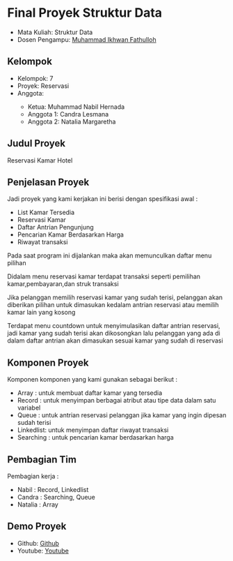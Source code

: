 # Final Proyek Struktur Data
<ul>
  <li>Mata Kuliah: Struktur Data</li>
  <li>Dosen Pengampu: <a href="https://github.com/Muhammad-Ikhwan-Fathulloh">Muhammad Ikhwan Fathulloh</a></li>
</ul>

## Kelompok
<ul>
  <li>Kelompok: 7</li>
  <li>Proyek: Reservasi</li>
  <li>Anggota:</li>
  <ul>
    <li>Ketua: Muhammad Nabil Hernada </a></li>
    <li>Anggota 1: Candra Lesmana</a></li>
    <li>Anggota 2: Natalia Margaretha</a></li>
  </ul>
</ul>

## Judul Proyek
<p>Reservasi Kamar Hotel</p>

## Penjelasan Proyek
<p>Jadi proyek yang kami kerjakan ini berisi dengan spesifikasi awal : </p>
<ul>
  <li>List Kamar Tersedia</li>
  <li>Reservasi Kamar</li>
  <li>Daftar Antrian Pengunjung</li>
  <li>Pencarian Kamar Berdasarkan Harga</li>
  <li>Riwayat transaksi</li></li>
</ul>

<p>Pada saat program ini dijalankan maka akan memunculkan daftar menu pilihan</p>
<p>Didalam menu reservasi kamar terdapat transaksi seperti pemilihan kamar,pembayaran,dan struk transaksi</p>
<p>Jika pelanggan memilih reservasi kamar yang sudah terisi, pelanggan akan diberikan pilihan untuk dimasukan kedalam antrian reservasi atau memilih kamar lain yang kosong</p>
<p>Terdapat menu countdown untuk menyimulasikan daftar antrian reservasi, jadi kamar yang sudah terisi akan dikosongkan lalu pelanggan yang ada di dalam daftar antrian akan dimasukan sesuai kamar yang sudah di reservasi</p>

## Komponen Proyek
<p>Komponen komponen yang kami gunakan sebagai berikut :</p>
<ul>
  <li>Array : untuk membuat daftar kamar yang tersedia</li>
  <li>Record : untuk menyimpan berbagai atribut atau tipe data dalam satu variabel</li>
  <li>Queue : untuk antrian reservasi pelanggan jika kamar yang ingin dipesan sudah terisi</li>
  <li>Linkedlist: untuk menyimpan daftar riwayat transaksi</li>
  <li>Searching : untuk pencarian kamar berdasarkan harga</li>
</ul>

## Pembagian Tim
<p>Pembagian kerja : </p>
<ul>
  <li>Nabil : Record, Linkedlist</li>
  <li>Candra : Searching, Queue</li>
  <li>Natalia : Array</li>
</ul>

## Demo Proyek
<ul>
  <li>Github: <a href="https://github.com/Hernada/Struktur-Data_Kelompok7_Reservasi">Github</a></li>
  <li>Youtube: <a href="">Youtube</a></li>
</ul>
